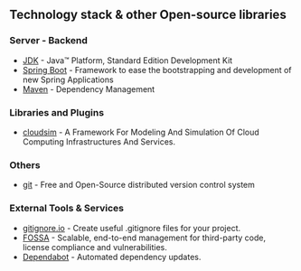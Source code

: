 ## Technology stack & other Open-source libraries

### Server - Backend

* 	[JDK](http://www.oracle.com/technetwork/java/javase/downloads/jdk8-downloads-2133151.html) - Java™ Platform, Standard Edition Development Kit
* 	[Spring Boot](https://spring.io/projects/spring-boot) - Framework to ease the bootstrapping and development of new Spring Applications
* 	[Maven](https://maven.apache.org/) - Dependency Management

###  Libraries and Plugins

* 	[cloudsim](http://www.cloudbus.org/cloudsim/) - A Framework For Modeling And Simulation Of Cloud Computing Infrastructures And Services.

### Others 

* 	[git](https://git-scm.com/) - Free and Open-Source distributed version control system

### External Tools & Services

* 	[gitignore.io](https://www.toptal.com/developers/gitignore/api/java,eclipse,intellij) - Create useful .gitignore files for your project.
*	[FOSSA](https://fossa.com/) - Scalable, end-to-end management for third-party code, license compliance and vulnerabilities.
*	[Dependabot](https://dependabot.com/) - Automated dependency updates.